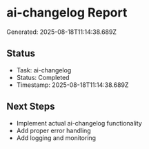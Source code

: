 # ai-changelog Report

Generated: 2025-08-18T11:14:38.689Z

## Status
- Task: ai-changelog
- Status: Completed
- Timestamp: 2025-08-18T11:14:38.689Z

## Next Steps
- Implement actual ai-changelog functionality
- Add proper error handling
- Add logging and monitoring
